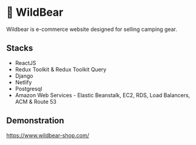 # :shopping_cart: WildBear
Wildbear is e-commerce website designed for selling camping gear.

## Stacks
* ReactJS
* Redux Toolkit & Redux Toolkit Query
* Django
* Netlify
* Postgresql
* Amazon Web Services - Elastic Beanstalk, EC2, RDS, Load Balancers, ACM & Route 53

## Demonstration
https://www.wildbear-shop.com/
